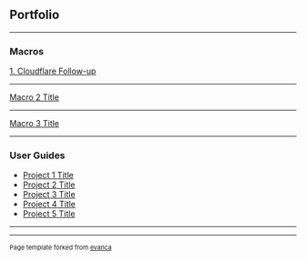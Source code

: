 ## Portfolio

---

### Macros

[1. Cloudflare Follow-up](/macros1)

---
[Macro 2 Title](/pdf/sample_presentation.pdf)

---
[Macro 3 Title](http://example.com/)

---

### User Guides

- [Project 1 Title](http://example.com/)
- [Project 2 Title](http://example.com/)
- [Project 3 Title](http://example.com/)
- [Project 4 Title](http://example.com/)
- [Project 5 Title](http://example.com/)

---




---
<p style="font-size:11px">Page template forked from <a href="https://github.com/evanca/quick-portfolio">evanca</a></p>
<!-- Remove above link if you don't want to attibute -->
